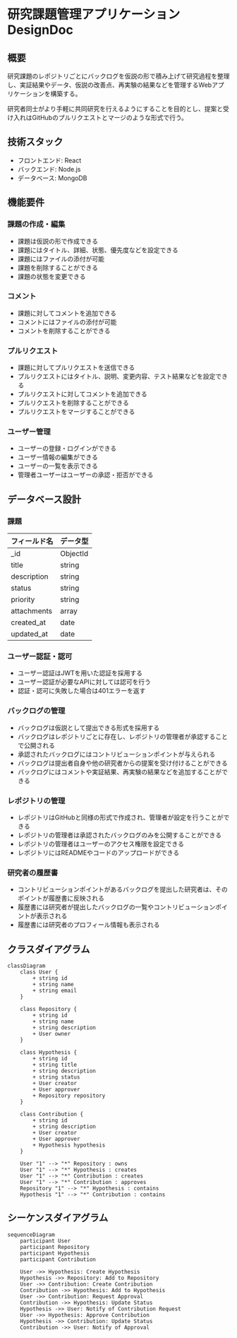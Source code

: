 # 研究課題管理アプリケーション DesignDoc
## 概要
研究課題のレポジトリごとにバックログを仮説の形で積み上げて研究過程を整理し、実証結果やデータ、仮説の改善点、再実験の結果などを管理するWebアプリケーションを構築する。

研究者同士がより手軽に共同研究を行えるようにすることを目的とし、提案と受け入れはGitHubのプルリクエストとマージのような形式で行う。

## 技術スタック
- フロントエンド: React
- バックエンド: Node.js
- データベース: MongoDB
## 機能要件
### 課題の作成・編集
- 課題は仮説の形で作成できる
- 課題にはタイトル、詳細、状態、優先度などを設定できる
- 課題にはファイルの添付が可能
- 課題を削除することができる
- 課題の状態を変更できる
### コメント
- 課題に対してコメントを追加できる
- コメントにはファイルの添付が可能
- コメントを削除することができる
### プルリクエスト
- 課題に対してプルリクエストを送信できる
- プルリクエストにはタイトル、説明、変更内容、テスト結果などを設定できる
- プルリクエストに対してコメントを追加できる
- プルリクエストを削除することができる
- プルリクエストをマージすることができる
### ユーザー管理
- ユーザーの登録・ログインができる
- ユーザー情報の編集ができる
- ユーザーの一覧を表示できる
- 管理者ユーザーはユーザーの承認・拒否ができる
## データベース設計
### 課題
|フィールド名|データ型|
|----|----|
|_id	|ObjectId|
|title	|string|
|description	|string|
|status	|string|
|priority	|string|
|attachments	|array|
|created_at	|date|
|updated_at	|date|
### ユーザー認証・認可
- ユーザー認証はJWTを用いた認証を採用する
- ユーザー認証が必要なAPIに対しては認可を行う
- 認証・認可に失敗した場合は401エラーを返す
### バックログの管理
- バックログは仮説として提出できる形式を採用する
- バックログはレポジトリごとに存在し、レポジトリの管理者が承認することで公開される
- 承認されたバックログにはコントリビューションポイントが与えられる
- バックログは提出者自身や他の研究者からの提案を受け付けることができる
- バックログにはコメントや実証結果、再実験の結果などを追加することができる
### レポジトリの管理
- レポジトリはGitHubと同様の形式で作成され、管理者が設定を行うことができる
- レポジトリの管理者は承認されたバックログのみを公開することができる
- レポジトリの管理者はユーザーのアクセス権限を設定できる
- レポジトリにはREADMEやコードのアップロードができる
### 研究者の履歴書
- コントリビューションポイントがあるバックログを提出した研究者は、そのポイントが履歴書に反映される
- 履歴書には研究者が提出したバックログの一覧やコントリビューションポイントが表示される
- 履歴書には研究者のプロフィール情報も表示される


## クラスダイアグラム
```mermaid
classDiagram
    class User {
        + string id
        + string name
        + string email
    }

    class Repository {
        + string id
        + string name
        + string description
        + User owner
    }

    class Hypothesis {
        + string id
        + string title
        + string description
        + string status
        + User creator
        + User approver
        + Repository repository
    }

    class Contribution {
        + string id
        + string description
        + User creator
        + User approver
        + Hypothesis hypothesis
    }

    User "1" --> "*" Repository : owns
    User "1" --> "*" Hypothesis : creates
    User "1" --> "*" Contribution : creates
    User "1" --> "*" Contribution : approves
    Repository "1" --> "*" Hypothesis : contains
    Hypothesis "1" --> "*" Contribution : contains
```

## シーケンスダイアグラム
```mermaid
sequenceDiagram
    participant User
    participant Repository
    participant Hypothesis
    participant Contribution

    User ->> Hypothesis: Create Hypothesis
    Hypothesis ->> Repository: Add to Repository
    User ->> Contribution: Create Contribution
    Contribution ->> Hypothesis: Add to Hypothesis
    User ->> Contribution: Request Approval
    Contribution ->> Hypothesis: Update Status
    Hypothesis ->> User: Notify of Contribution Request
    User ->> Hypothesis: Approve Contribution
    Hypothesis ->> Contribution: Update Status
    Contribution ->> User: Notify of Approval
```

